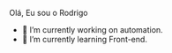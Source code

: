Olá, Eu sou o Rodrigo


- 🔭 I’m currently working on automation.
- 🌱 I’m currently learning Front-end.


